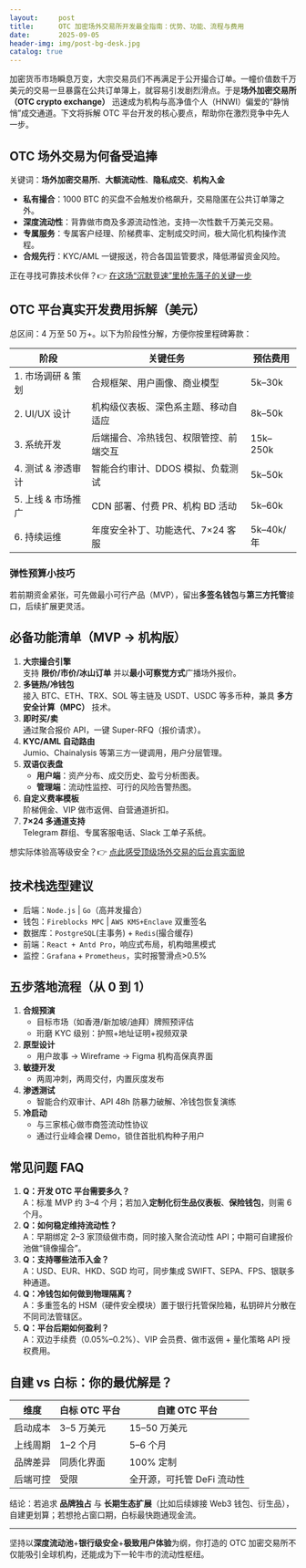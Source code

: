 ```yaml
---
layout:     post
title:      OTC 加密场外交易所开发最全指南：优势、功能、流程与费用
date:       2025-09-05
header-img: img/post-bg-desk.jpg
catalog: true
---
```


加密货币市场瞬息万变，大宗交易员们不再满足于公开撮合订单。一幢价值数千万美元的交易一旦暴露在公共订单簿上，就容易引发剧烈滑点。于是**场外加密交易所（OTC crypto exchange）** 迅速成为机构与高净值个人（HNWI）偏爱的“静悄悄”成交通道。下文将拆解 OTC 平台开发的核心要点，帮助你在激烈竞争中先人一步。

## OTC 场外交易为何备受追捧

关键词：**场外加密交易所**、**大额流动性**、**隐私成交**、**机构入金**

- **私有撮合**：1000 BTC 的买盘不会触发价格飙升，交易隐匿在公共订单簿之外。  
- **深度流动性**：背靠做市商及多源流动性池，支持一次性数千万美元交易。  
- **专属服务**：专属客户经理、阶梯费率、定制成交时间，极大简化机构操作流程。  
- **合规先行**：KYC/AML 一键报送，符合各国监管要求，降低滞留资金风险。  

正在寻找可靠技术伙伴？👉 [在这场“沉默竞速”里抢先落子的关键一步](https://okxdog.com/)

## OTC 平台真实开发费用拆解（美元）

总区间：4 万至 50 万+。以下为阶段性分解，方便你按里程碑筹款：

| 阶段 | 关键任务 | 预估费用 |
|---|---|---|
| 1. 市场调研 & 策划 | 合规框架、用户画像、商业模型 | 5k–30k |
| 2. UI/UX 设计 | 机构级仪表板、深色系主题、移动自适应 | 8k–50k |
| 3. 系统开发 | 后端撮合、冷热钱包、权限管控、前端交互 | 15k–250k |
| 4. 测试 & 渗透审计 | 智能合约审计、DDOS 模拟、负载测试 | 5k–50k |
| 5. 上线 & 市场推广 | CDN 部署、付费 PR、机构 BD 活动 | 5k–60k |
| 6. 持续运维 | 年度安全补丁、功能迭代、7×24 客服 | 5k–40k/年 |

### 弹性预算小技巧  
若前期资金紧张，可先做最小可行产品（MVP），留出**多签名钱包**与**第三方托管**接口，后续扩展更灵活。

## 必备功能清单（MVP → 机构版）

1. **大宗撮合引擎**  
   支持 **限价/市价/冰山订单** 并以**最小可察觉方式**广播场外报价。  
2. **多链热/冷钱包**  
   接入 BTC、ETH、TRX、SOL 等主链及 USDT、USDC 等多币种，兼具 **多方安全计算（MPC）** 技术。  
3. **即时买/卖**  
   通过聚合报价 API，一键 Super-RFQ（报价请求）。  
4. **KYC/AML 自动路由**  
   Jumio、Chainalysis 等第三方一键调用，用户分层管理。  
5. **双语仪表盘**  
   - **用户端**：资产分布、成交历史、盈亏分析图表。  
   - **管理端**：流动性监控、可行的风险告警热图。  
6. **自定义费率模板**  
   阶梯佣金、VIP 做市返佣、自营通道折扣。  
7. **7×24 多通道支持**  
   Telegram 群组、专属客服电话、Slack 工单子系统。  

想实际体验高等级安全？👉 [点此感受顶级场外交易的后台真实面貌](https://okxdog.com/)

## 技术栈选型建议

- 后端：`Node.js` | `Go`（高并发撮合）
- 钱包：`Fireblocks MPC` | `AWS KMS+Enclave` 双重签名
- 数据库：`PostgreSQL`(主事务) + `Redis`(撮合缓存) 
- 前端：`React + Antd Pro`，响应式布局，机构暗黑模式
- 监控：`Grafana` + `Prometheus`，实时报警滑点>0.5%

## 五步落地流程（从 0 到 1）

1. **合规预演**  
   - 目标市场（如香港/新加坡/迪拜）牌照预评估  
   - 珩磨 KYC 级别：护照+地址证明+视频双录  
2. **原型设计**  
   - 用户故事 → Wireframe → Figma 机构高保真界面  
3. **敏捷开发**  
   - 两周冲刺，两周交付，内置灰度发布  
4. **渗透测试**  
   - 智能合约双审计、API 48h 防暴力破解、冷钱包恢复演练  
5. **冷启动**  
   - 与三家核心做市商签流动性协议  
   - 通过行业峰会裸 Demo，锁住首批机构种子用户

## 常见问题 FAQ

1. **Q：开发 OTC 平台需要多久？**  
   A：标准 MVP 约 3–4 个月；若加入**定制化衍生品仪表板**、**保险钱包**，则需 6 个月。  
2. **Q：如何稳定维持流动性？**  
   A：早期绑定 2–3 家顶级做市商，同时接入聚合流动性 API；中期可自建报价池做“镜像撮合”。  
3. **Q：支持哪些法币入金？**  
   A：USD、EUR、HKD、SGD 均可，同步集成 SWIFT、SEPA、FPS、银联多种通道。  
4. **Q：冷钱包如何做到物理隔离？**  
   A：多重签名的 HSM（硬件安全模块）置于银行托管保险箱，私钥碎片分散在不同司法管辖区。  
5. **Q：平台后期如何盈利？**  
   A：双边手续费（0.05%–0.2%）、VIP 会员费、做市返佣 + 量化策略 API 授权费用。

## 自建 vs 白标：你的最优解是？

| 维度 | 白标 OTC 平台 | 自建 OTC 平台 |
|---|---|---|
| 启动成本 | 3–5 万美元 | 15–50 万美元 |
| 上线周期 | 1–2 个月 | 5–6 个月 |
| 品牌差异 | 同质化界面 | 100% 定制 |
| 后端可控 | 受限 | 全开源，可托管 DeFi 流动性 |

结论：若追求 **品牌独占** 与 **长期生态扩展**（比如后续嫁接 Web3 钱包、衍生品），自建更划算；若想抢占窗口期，白标最快跑通现金流。

---

坚持以**深度流动池**+**银行级安全**+**极致用户体验**为纲，你打造的 OTC 加密交易所不仅能吸引全球机构，还能成为下一轮牛市的流动性枢纽。